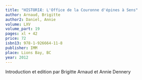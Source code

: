 ```yaml
---
title: "HISTORIÆ: L'Office de la Couronne d'épines à Sens"
author: Arnaud, Brigitte
author2: Daniel, Annie
volume: LXV
volume_part: 19
pages: xl + 42
price: 72
isbn13: 978-1-926664-11-8
publisher: IMM
place: Lions Bay, BC
year: 2012
---
```

Introduction et edition par Brigitte Arnaud et Annie Dennery
